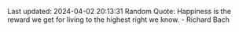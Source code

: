Last updated: 2024-04-02 20:13:31
Random Quote: Happiness is the reward we get for living to the highest right we know. - Richard Bach
